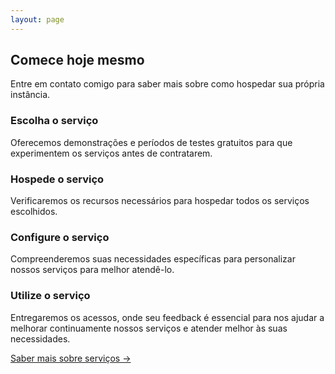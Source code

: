 ```yaml
---
layout: page
---
```


<section class="container-lg py-md-6 my-lg-6">
  <h2 class="alt-h2 text-center mb-3">Comece hoje mesmo</h2>
  <p class="alt-lead text-gray text-center col-md-10 mx-auto">Entre em contato comigo para saber mais sobre como
    hospedar sua própria instância.</p>
  <div class="mt-md-6 clearfix gutter-spacious">
    <div class="mb-4 col-md-6 float-left">
      <h3 class="alt-h3 mb-2">Escolha o serviço</h3>
      <p class="text-gray">Oferecemos demonstrações e períodos de testes gratuitos para que experimentem os serviços antes de contratarem.</p>
    </div>
    <div class="mb-4 col-md-6 float-left">
      <h3 class="alt-h3 mb-2">Hospede o serviço</h3>
      <p class="text-gray">Verificaremos os recursos necessários para hospedar todos os serviços escolhidos.</p>
    </div>
  </div>
  <div class="mb-md-6 clearfix gutter-spacious">
    <div class="mb-4 col-md-6 float-left">
      <h3 class="alt-h3 mb-2">Configure o serviço</h3>
      <p class="text-gray">Compreenderemos suas necessidades específicas para personalizar nossos serviços para melhor atendê-lo.</p>
    </div>
    <div class="mb-4 col-md-6 float-left">
      <h3 class="alt-h3 mb-2">Utilize o serviço</h3>
      <p class="text-gray">Entregaremos os acessos, onde seu feedback é essencial para nos ajudar a melhorar continuamente nossos serviços e atender melhor às suas necessidades.</p>
    </div>
  </div>
  <p class="text-center">
    <a href="services" class="btn btn-outline">Saber mais sobre serviços →</a>
  </p>
</section>
